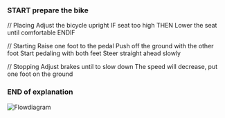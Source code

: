 ### START prepare the bike
  // Placing
  Adjust the bicycle upright
  IF seat too high THEN
    Lower the seat until comfortable
  ENDIF

  // Starting
  Raise one foot to the pedal
  Push off the ground with the other foot
  Start pedaling with both feet
  Steer straight ahead slowly

  // Stopping
  Adjust brakes until to slow down
  The speed will decrease, put one foot on the ground
### END of explanation


![Flowdiagram](https://drive.google.com/file/d/1Omp6P80TMS1E6HlxWzhTMy9SLkLcG5tE/view?usp=sharing)